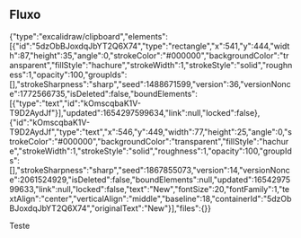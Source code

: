 ## Fluxo

{"type":"excalidraw/clipboard","elements":[{"id":"5dzObBJoxdqJbYT2Q6X74","type":"rectangle","x":541,"y":444,"width":87,"height":35,"angle":0,"strokeColor":"#000000","backgroundColor":"transparent","fillStyle":"hachure","strokeWidth":1,"strokeStyle":"solid","roughness":1,"opacity":100,"groupIds":[],"strokeSharpness":"sharp","seed":1488671599,"version":36,"versionNonce":1772566735,"isDeleted":false,"boundElements":[{"type":"text","id":"kOmscqbaK1V-T9D2AydJf"}],"updated":1654297599634,"link":null,"locked":false},{"id":"kOmscqbaK1V-T9D2AydJf","type":"text","x":546,"y":449,"width":77,"height":25,"angle":0,"strokeColor":"#000000","backgroundColor":"transparent","fillStyle":"hachure","strokeWidth":1,"strokeStyle":"solid","roughness":1,"opacity":100,"groupIds":[],"strokeSharpness":"sharp","seed":1867855073,"version":14,"versionNonce":2061524929,"isDeleted":false,"boundElements":null,"updated":1654297599633,"link":null,"locked":false,"text":"New","fontSize":20,"fontFamily":1,"textAlign":"center","verticalAlign":"middle","baseline":18,"containerId":"5dzObBJoxdqJbYT2Q6X74","originalText":"New"}],"files":{}}

Teste
